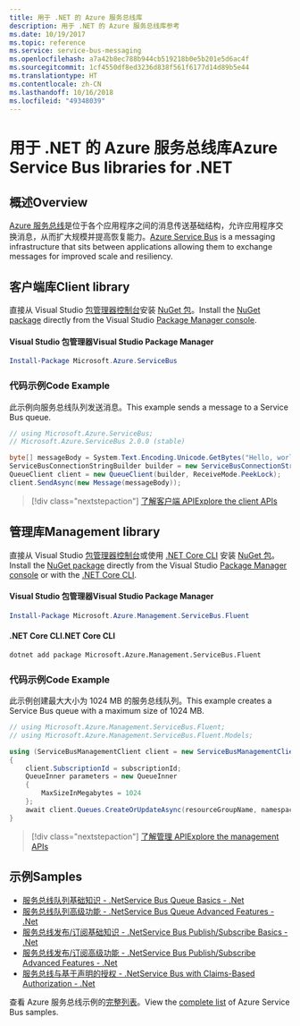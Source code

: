 ```yaml
---
title: 用于 .NET 的 Azure 服务总线库
description: 用于 .NET 的 Azure 服务总线库参考
ms.date: 10/19/2017
ms.topic: reference
ms.service: service-bus-messaging
ms.openlocfilehash: a7a42b8ec788b944cb519218b0e5b201e5d6ac4f
ms.sourcegitcommit: 1cf4550df8ed3236d838f561f6177d14d89b5e44
ms.translationtype: HT
ms.contentlocale: zh-CN
ms.lasthandoff: 10/16/2018
ms.locfileid: "49348039"
---
```

# <a name="azure-service-bus-libraries-for-net"></a><span data-ttu-id="e2275-103">用于 .NET 的 Azure 服务总线库</span><span class="sxs-lookup"><span data-stu-id="e2275-103">Azure Service Bus libraries for .NET</span></span>

## <a name="overview"></a><span data-ttu-id="e2275-104">概述</span><span class="sxs-lookup"><span data-stu-id="e2275-104">Overview</span></span>

<span data-ttu-id="e2275-105">[Azure 服务总线](https://docs.microsoft.com/azure/service-bus-messaging/service-bus-messaging-overview)是位于各个应用程序之间的消息传送基础结构，允许应用程序交换消息，从而扩大规模并提高恢复能力。</span><span class="sxs-lookup"><span data-stu-id="e2275-105">[Azure Service Bus](https://docs.microsoft.com/azure/service-bus-messaging/service-bus-messaging-overview) is a messaging infrastructure that sits between applications allowing them to exchange messages for improved scale and resiliency.</span></span>

## <a name="client-library"></a><span data-ttu-id="e2275-106">客户端库</span><span class="sxs-lookup"><span data-stu-id="e2275-106">Client library</span></span>

<span data-ttu-id="e2275-107">直接从 Visual Studio [包管理器控制台][PackageManager]安装 [NuGet 包](https://www.nuget.org/packages/Microsoft.Azure.ServiceBus)。</span><span class="sxs-lookup"><span data-stu-id="e2275-107">Install the [NuGet package](https://www.nuget.org/packages/Microsoft.Azure.ServiceBus) directly from the Visual Studio [Package Manager console][PackageManager].</span></span>

#### <a name="visual-studio-package-manager"></a><span data-ttu-id="e2275-108">Visual Studio 包管理器</span><span class="sxs-lookup"><span data-stu-id="e2275-108">Visual Studio Package Manager</span></span>

```powershell
Install-Package Microsoft.Azure.ServiceBus
```

### <a name="code-example"></a><span data-ttu-id="e2275-109">代码示例</span><span class="sxs-lookup"><span data-stu-id="e2275-109">Code Example</span></span>

<span data-ttu-id="e2275-110">此示例向服务总线队列发送消息。</span><span class="sxs-lookup"><span data-stu-id="e2275-110">This example sends a message to a Service Bus queue.</span></span>

```csharp
// using Microsoft.Azure.ServiceBus;
// Microsoft.Azure.ServiceBus 2.0.0 (stable)

byte[] messageBody = System.Text.Encoding.Unicode.GetBytes("Hello, world!");
ServiceBusConnectionStringBuilder builder = new ServiceBusConnectionStringBuilder(connectionString);
QueueClient client = new QueueClient(builder, ReceiveMode.PeekLock);
client.SendAsync(new Message(messageBody));
```

> [!div class="nextstepaction"]
> [<span data-ttu-id="e2275-111">了解客户端 API</span><span class="sxs-lookup"><span data-stu-id="e2275-111">Explore the client APIs</span></span>](/dotnet/api/overview/azure/servicebus/client)


## <a name="management-library"></a><span data-ttu-id="e2275-112">管理库</span><span class="sxs-lookup"><span data-stu-id="e2275-112">Management library</span></span>

<span data-ttu-id="e2275-113">直接从 Visual Studio [包管理器控制台][PackageManager]或使用 [.NET Core CLI][DotNetCLI] 安装 [NuGet 包](https://www.nuget.org/packages/Microsoft.Azure.Management.ServiceBus.Fluent)。</span><span class="sxs-lookup"><span data-stu-id="e2275-113">Install the [NuGet package](https://www.nuget.org/packages/Microsoft.Azure.Management.ServiceBus.Fluent) directly from the Visual Studio [Package Manager console][PackageManager] or with the [.NET Core CLI][DotNetCLI].</span></span>

#### <a name="visual-studio-package-manager"></a><span data-ttu-id="e2275-114">Visual Studio 包管理器</span><span class="sxs-lookup"><span data-stu-id="e2275-114">Visual Studio Package Manager</span></span>

```powershell
Install-Package Microsoft.Azure.Management.ServiceBus.Fluent
```

#### <a name="net-core-cli"></a><span data-ttu-id="e2275-115">.NET Core CLI</span><span class="sxs-lookup"><span data-stu-id="e2275-115">.NET Core CLI</span></span>

```bash
dotnet add package Microsoft.Azure.Management.ServiceBus.Fluent
```

### <a name="code-example"></a><span data-ttu-id="e2275-116">代码示例</span><span class="sxs-lookup"><span data-stu-id="e2275-116">Code Example</span></span>

<span data-ttu-id="e2275-117">此示例创建最大大小为 1024 MB 的服务总线队列。</span><span class="sxs-lookup"><span data-stu-id="e2275-117">This example creates a Service Bus queue with a maximum size of 1024 MB.</span></span>

```csharp
// using Microsoft.Azure.Management.ServiceBus.Fluent;
// using Microsoft.Azure.Management.ServiceBus.Fluent.Models;

using (ServiceBusManagementClient client = new ServiceBusManagementClient(credentials))
{
    client.SubscriptionId = subscriptionId;
    QueueInner parameters = new QueueInner
    {
        MaxSizeInMegabytes = 1024
    };
    await client.Queues.CreateOrUpdateAsync(resourceGroupName, namespaceName, queueName, parameters);
}
```

> [!div class="nextstepaction"]
> [<span data-ttu-id="e2275-118">了解管理 API</span><span class="sxs-lookup"><span data-stu-id="e2275-118">Explore the management APIs</span></span>](/dotnet/api/overview/azure/servicebus/management)

## <a name="samples"></a><span data-ttu-id="e2275-119">示例</span><span class="sxs-lookup"><span data-stu-id="e2275-119">Samples</span></span>

- [<span data-ttu-id="e2275-120">服务总线队列基础知识 - .Net</span><span class="sxs-lookup"><span data-stu-id="e2275-120">Service Bus Queue Basics - .Net</span></span>](https://azure.microsoft.com/resources/samples/service-bus-dotnet-manage-queue-with-basic-features/)
- [<span data-ttu-id="e2275-121">服务总线队列高级功能 - .Net</span><span class="sxs-lookup"><span data-stu-id="e2275-121">Service Bus Queue Advanced Features - .Net</span></span>](https://azure.microsoft.com/resources/samples/service-bus-dotnet-manage-queue-with-advanced-features/)
- [<span data-ttu-id="e2275-122">服务总线发布/订阅基础知识 - .Net</span><span class="sxs-lookup"><span data-stu-id="e2275-122">Service Bus Publish/Subscribe Basics - .Net</span></span>](https://azure.microsoft.com/resources/samples/service-bus-dotnet-manage-publish-subscribe-with-basic-features/)
- [<span data-ttu-id="e2275-123">服务总线发布/订阅高级功能 - .Net</span><span class="sxs-lookup"><span data-stu-id="e2275-123">Service Bus Publish/Subscribe Advanced Features - .Net</span></span>](https://azure.microsoft.com/resources/samples/service-bus-dotnet-manage-publish-subscribe-with-advanced-features/)
- [<span data-ttu-id="e2275-124">服务总线与基于声明的授权 - .Net</span><span class="sxs-lookup"><span data-stu-id="e2275-124">Service Bus with Claims-Based Authorization - .Net</span></span>](https://azure.microsoft.com/resources/samples/service-bus-dotnet-manage-with-claims-based-authorization/)

<span data-ttu-id="e2275-125">查看 Azure 服务总线示例的[完整列表](https://azure.microsoft.com/resources/samples/?term=service+bus)。</span><span class="sxs-lookup"><span data-stu-id="e2275-125">View the [complete list](https://azure.microsoft.com/resources/samples/?term=service+bus) of Azure Service Bus samples.</span></span>


[PackageManager]: https://docs.microsoft.com/nuget/tools/package-manager-console
[DotNetCLI]: https://docs.microsoft.com/dotnet/core/tools/dotnet-add-package
